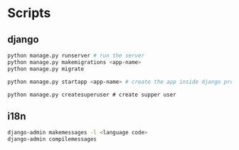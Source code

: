 # Scripts

## django
```bash
python manage.py runserver # run the server
python manage.py makemigrations <app-name> 
python manage.py migrate

python manage.py startapp <app-name> # create the app inside django project
```

```aiignore
python manage.py createsuperuser # create supper user
```

## i18n
```bash
django-admin makemessages -l <language code>
django-admin compilemessages
```

